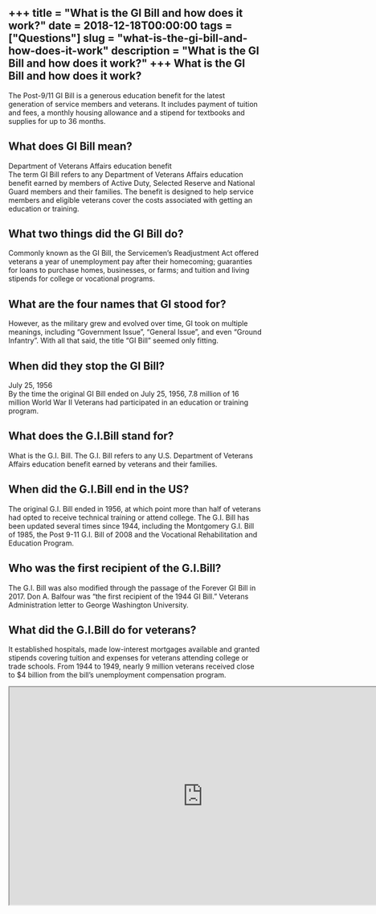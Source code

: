 +++
title = "What is the GI Bill and how does it work?"
date = 2018-12-18T00:00:00
tags = ["Questions"]
slug = "what-is-the-gi-bill-and-how-does-it-work"
description = "What is the GI Bill and how does it work?"
+++
What is the GI Bill and how does it work?
-----------------------------------------

The Post-9/11 GI Bill is a generous education benefit for the latest generation of service members and veterans. It includes payment of tuition and fees, a monthly housing allowance and a stipend for textbooks and supplies for up to 36 months.

What does GI Bill mean?
-----------------------

Department of Veterans Affairs education benefit  
The term GI Bill refers to any Department of Veterans Affairs education benefit earned by members of Active Duty, Selected Reserve and National Guard members and their families. The benefit is designed to help service members and eligible veterans cover the costs associated with getting an education or training.

What two things did the GI Bill do?
-----------------------------------

Commonly known as the GI Bill, the Servicemen’s Readjustment Act offered veterans a year of unemployment pay after their homecoming; guaranties for loans to purchase homes, businesses, or farms; and tuition and living stipends for college or vocational programs.

What are the four names that GI stood for?
------------------------------------------

However, as the military grew and evolved over time, GI took on multiple meanings, including “Government Issue”, “General Issue”, and even “Ground Infantry”. With all that said, the title “GI Bill” seemed only fitting.

When did they stop the GI Bill?
-------------------------------

July 25, 1956  
By the time the original GI Bill ended on July 25, 1956, 7.8 million of 16 million World War II Veterans had participated in an education or training program.

What does the G.I.Bill stand for?
---------------------------------

What is the G.I. Bill. The G.I. Bill refers to any U.S. Department of Veterans Affairs education benefit earned by veterans and their families.

When did the G.I.Bill end in the US?
------------------------------------

The original G.I. Bill ended in 1956, at which point more than half of veterans had opted to receive technical training or attend college. The G.I. Bill has been updated several times since 1944, including the Montgomery G.I. Bill of 1985, the Post 9-11 G.I. Bill of 2008 and the Vocational Rehabilitation and Education Program.

Who was the first recipient of the G.I.Bill?
--------------------------------------------

The G.I. Bill was also modified through the passage of the Forever GI Bill in 2017. Don A. Balfour was “the first recipient of the 1944 GI Bill.” Veterans Administration letter to George Washington University.

What did the G.I.Bill do for veterans?
--------------------------------------

It established hospitals, made low-interest mortgages available and granted stipends covering tuition and expenses for veterans attending college or trade schools. From 1944 to 1949, nearly 9 million veterans received close to $4 billion from the bill’s unemployment compensation program.

<iframe allow="accelerometer; autoplay; clipboard-write; encrypted-media; gyroscope; picture-in-picture" allowfullscreen="" class="__youtube_prefs__  epyt-is-override  no-lazyload" data-no-lazy="1" data-origheight="433" data-origwidth="770" data-skipgform_ajax_framebjll="" height="433" id="_ytid_56335" loading="lazy" src="https://www.youtube.com/embed/0J3Vtm6OB7c?enablejsapi=1&autoplay=0&cc_load_policy=0&cc_lang_pref=&iv_load_policy=1&loop=0&modestbranding=0&rel=1&fs=1&playsinline=0&autohide=2&theme=dark&color=red&controls=1&" title="YouTube player" width="770"></iframe>
